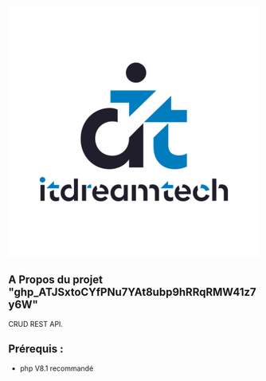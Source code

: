 ![Itdreamtech](public/front/images/itdreamtech.png?raw=true "Itdreamtech")

## A Propos du projet "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"

CRUD REST API.

## Prérequis :

- php V8.1 recommandé